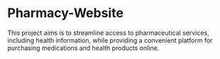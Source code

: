 # Pharmacy-Website
This project aims is to streamline access to pharmaceutical services, including health information, while providing a convenient platform for purchasing medications and health products online.

